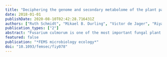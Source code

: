 ```yaml
---
title: "Deciphering the genome and secondary metabolome of the plant pathogen Fusarium culmorum"
date: 2018-01-01
publishDate: 2020-08-10T02:42:28.716431Z
authors: ["Ruth Schmidt", "Mikael B. Durling", "Victor de Jager", "Riya C. Menezes", "Erik Nordkvist", "Aleš Svatoš", "Mukesh Dubey", "Lukas Lauterbach", "Jeroen S. Dickschat", "Magnus Karlsson", "Paolina Garbeva"]
publication_types: ["2"]
abstract: "Fusarium culmorum is one of the most important fungal plant pathogens that causes diseases on a wide diversity of cereal and non-cereal crops. We report herein for the first time the genome sequence of F. culmorum strain PV and its associated secondary metabolome that plays a role in the interaction with other microorganisms and contributes to its pathogenicity on plants. The genome revealed the presence of two terpene synthases, trichodiene and longiborneol synthase, which generate an array of volatile terpenes. Furthermore, we identified two gene clusters, deoxynivalenol and zearalenone, which encode for the production of mycotoxins. Linking the production of mycotoxins with in vitro bioassays, we found high virulence of F. culmorum PV on maize, barley and wheat. By using ultra-performance liquid chromatography-mass spectrometry, we confirmed several compounds important for the behaviour and lifestyle of F. culmorum. This research sets the basis for future studies in microbe-plant interactions."
featured: false
publication: "*FEMS microbiology ecology*"
doi: "10.1093/femsec/fiy078"
---
```


